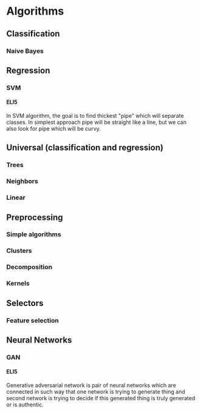 # Algorithms

## Classification

### Naive Bayes

## Regression

### SVM

#### ELI5

In SVM algorithm, the goal is to find thickest "pipe" which will separate classes. In simplest approach pipe will be straight like a line, but we can also look for pipe which will be curvy.

## Universal (classification and regression)

### Trees

### Neighbors

### Linear

## Preprocessing

### Simple algorithms

### Clusters

### Decomposition

### Kernels

## Selectors

### Feature selection

## Neural Networks

### GAN

#### ELI5

Generative adversarial network is pair of neural networks which are connected in such way that one network is trying to generate thing and second network is trying to decide if this generated thing is truly generated or is authentic.
